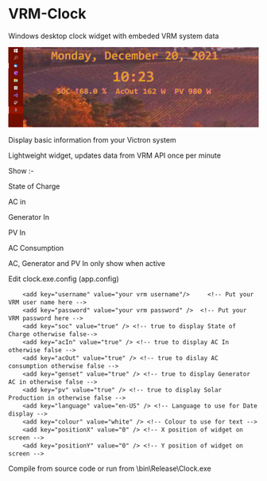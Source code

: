 # VRM-Clock
Windows desktop clock widget with embeded VRM system data

![Clock Widget](Screenshot.png)

Display basic information from your Victron system

Lightweight widget, updates data from VRM API once per minute

Show :-

State of Charge

AC in

Generator In

PV In

AC Consumption



AC, Generator and PV In only show when active

Edit clock.exe.config (app.config)

		<add key="username" value="your vrm username"/> 	<!-- Put your VRM user name here -->
		<add key="password" value="your vrm password" />  <!-- Put your VRM password here -->
		<add key="soc" value="true" /> <!-- true to display State of Charge otherwise false-->
		<add key="acIn" value="true" /> <!-- true to display AC In otherwise false -->
		<add key="acOut" value="true" /> <!-- true to dislay AC consumption otherwise false -->
		<add key="genset" value="true" /> <!-- true to display Generator AC in otherwise false -->
		<add key="pv" value="true" /> <!-- true to display Solar Production in otherwise false -->
		<add key="language" value="en-US" /> <!-- Language to use for Date display -->
		<add key="colour" value="white" /> <!-- Colour to use for text -->
		<add key="positionX" value="0" /> <!-- X position of widget on screen -->
		<add key="positionY" value="0" /> <!-- Y position of widget on screen -->

Compile from source code or run from \bin\Release\Clock.exe


